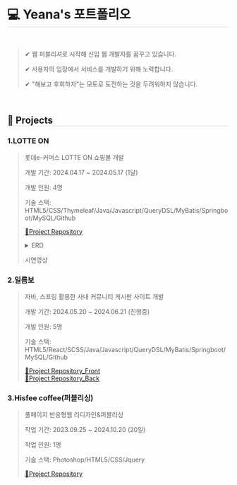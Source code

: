 <h1 style="border-bottom: 1px solid #dddddd;">💻 Yeana's 포트폴리오</h1><br>

><p>✔ 웹 퍼블리셔로 시작해 신입 웹 개발자를 꿈꾸고 있습니다.</p>
><p>✔ 사용자의 입장에서 서비스를 개발하기 위해 노력합니다.</p>
><p>✔ "해보고 후회하자"는 모토로 도전하는 것을 두려워하지 않습니다.  </p>
<br>
<h2 style="border-bottom: 1px solid #dddddd;">📍 Projects</h2>
<h3>1.LOTTE ON</h3>

><p>롯데e-커머스 LOTTE ON 쇼핑몰 개발</p>
>
><p>개발 기간: 2024.04.17 ~ 2024.05.17 (1달)</p>
><p>개발 인원: 4명</p>
><p>기술 스택: HTML5/CSS/Thymeleaf/Java/Javascript/QueryDSL/MyBatis/Springboot/MySQL/Github</p>
>
><a href="https://github.com/yn3048/lotteon-team2">📝Project Repository</a><br>
><details>
>  <summary>ERD</summary>
>  <img src="https://github.com/yn3048/portfolio/assets/154954272/89e0cf7a-4118-4e66-b05c-4b56755564fd" width:900 height:600>
></details>
>
><p>시연영상</p>
>
<h3>2.일름보</h3>

><p>자바, 스프링 활용한 사내 커뮤니티 게시판 사이트 개발</p>
>
><p>개발 기간: 2024.05.20 ~ 2024.06.21 (진행중) </p>
><p>개발 인원: 5명</p>
><p>기술 스택: HTML5/React/SCSS/Java/Javascript/QueryDSL/MyBatis/Springboot/MySQL/Github</p>
>
><a href="https://github.com/yn3048/community_front">📝Project Repository_Front</a><br>
><a href="https://github.com/yn3048/community_back">📝Project Repository_Back</a><br>

<h3>3.Hisfee coffee(퍼블리싱)</h3>

><p>풀페이지 반응형웹 리디자인&퍼블리싱</p>
>
><p>작업 기간: 2023.09.25 ~ 2024.10.20 (20일) </p>
><p>작업 인원: 1명</p>
><p>기술 스택: Photoshop/HTML5/CSS/Jquery</p>
>
><a href="https://github.com/Iloveblueberry/hisffee">📝Project Repository</a><br>


